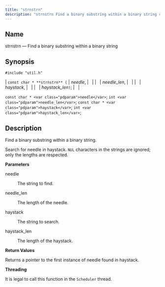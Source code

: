 ```yaml
---
title: "strnstrn"
description: "strnstrn Find a binary substring within a binary string const char strnstrn needle needle len haystack haystack len const char needle int needle len const char haystack int haystack len Find a binary substring within a binary string Search for needle in haystack NUL characters in the strings are ignored..."
---
```


<a name="apis.strnstrn"></a> 
## Name

strnstrn — Find a binary substring within a binary string

## Synopsis

`#include "util.h"`

| `const char * **strnstrn** (` | <var class="pdparam">needle</var>, |   |
|   | <var class="pdparam">needle_len</var>, |   |
|   | <var class="pdparam">haystack</var>, |   |
|   | <var class="pdparam">haystack_len</var>`)`; |   |

`const char * <var class="pdparam">needle</var>`;
`int <var class="pdparam">needle_len</var>`;
`const char * <var class="pdparam">haystack</var>`;
`int <var class="pdparam">haystack_len</var>`;<a name="idp63252016"></a> 
## Description

Find a binary substring within a binary string.

Search for needle in haystack. `NUL` characters in the strings are ignored; only the lengths are respected.

**<a name="idp63254224"></a> Parameters**

<dl class="variablelist">

<dt>needle</dt>

<dd>

The string to find.

</dd>

<dt>needle_len</dt>

<dd>

The length of the needle.

</dd>

<dt>haystack</dt>

<dd>

The string to search.

</dd>

<dt>haystack_len</dt>

<dd>

The length of the haystack.

</dd>

</dl>

**<a name="idp63262480"></a> Return Values**

Returns a pointer to the first instance of needle found in haystack.

**<a name="idp63263440"></a> Threading**

It is legal to call this function in the `Scheduler` thread.